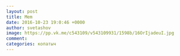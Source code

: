 ```yaml
--- 
layout: post 
title: Mem 
date: 2016-10-23 19:0:46 +0000 
author: svetashov 
image: https://pp.vk.me/c543109/v543109931/1598b/16OrIjadeuI.jpg
comment: 
categories: копатыч
---
```

